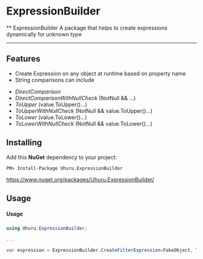 ExpressionBuilder
===================

** ExpressionBuilder
A package that helps to create expressions dynamically for unknown type

----------


Features
-------------
* Create Expression on any object at runtime based on property name 
* String comparisons can include
- *DirectComparison* 
- *DirectComparisonWithNullCheck* (NotNull && ...)
- *ToUpper* (value.ToUpper()...)
- *ToUpperWithNullCheck*  (NotNull && value.ToUpper()...)
- *ToLower* (value.ToLower()...)
- *ToLowerWithNullCheck*  (NotNull && value.ToLower()...)


Installing
-------------
Add this **NuGet** dependency to your project: 

```
PM> Install-Package Uhuru.ExpressionBuilder
```
https://www.nuget.org/packages/Uhuru.ExpressionBuilder/

Usage
-------------

##### Usage


```csharp
using Uhuru.ExpressionBuilder;

...

var expression = ExpressionBuilder.CreateFilterExpression<FakeObject, T>(propertyName, propertyValue, filterType, ExpressionsBuilderSettings.Create(stringExpressionsOptions));
```